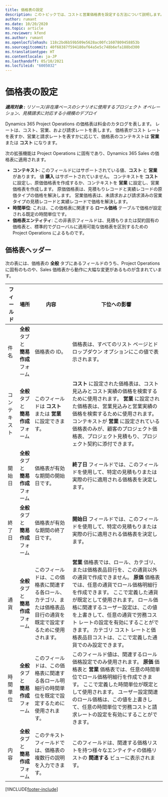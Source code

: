 ```yaml
---
title: 価格表の設定
description: このトピックでは、コストと営業価格表を設定する方法について説明します。
author: rumant
ms.date: 10/20/2020
ms.topic: article
ms.reviewer: kfend
ms.author: rumant
ms.openlocfilehash: 118c2bd6b59b509e5628ac00fc1607809458853b
ms.sourcegitcommit: 40f68387f594180af64a5e5c748b6efa188bd300
ms.translationtype: HT
ms.contentlocale: ja-JP
ms.lasthandoff: 05/10/2021
ms.locfileid: "6005032"
---
```

# <a name="set-up-price-lists"></a>価格表の設定

_**適用対象 :** リソース/非在庫ベースのシナリオに使用するプロジェクト オペレーション、見積請求に対応する小規模のデプロイ_

Dynamics 365 Project Operations の価格表は料金のカタログを表します。 レートは、コスト、営業、および請求レートを表します。 価格表がコスト レートを表すか、営業と請求レートを表すかに応じて、価格表のコンテキストは **営業** または **コスト** になります。

次の拡張機能は Project Operations に固有であり、Dynamics 365 Sales の価格表に適用されます。

- **コンテキスト**: このフィールドにはサポートされている値、**コスト** と **営業** があります。 値 **購入** はサポートされていません。 コンテキストを **コスト** に設定し、原価価格表を作成するか、コンテキストを **営業** に設定し、営業価格表を作成します。 原価価格表は、見積もりレコードと実績レコードの原価タイプの価格を解決します。 営業価格表は、未請求および請求済みの営業タイプの見積レコードと実績レコードで価格を解決します。
- **時間単位**: これは、この価格表に関連する **ロール価格** テーブルで価格が設定される既定の時間単位です。
- **価格表エンティティ**: この非表示フィールドは、見積もりまたは契約固有の価格表と、標準的でグローバルに適用可能な価格表を区別するための Project Operations によるものです。

## <a name="price-list-header"></a>価格表ヘッダー

次の表には、価格表の **全般** タブにあるフィールドのうち、Project Operations に固有のものや、Sales 価格表から動作に大幅な変更があるものが含まれています。

| フィールド | 場所 | 内容 | 下位への影響 |
| --- | --- | --- | --- |
| 件名 | **全般** タブと **簡易作成** フォーム | 価格表の ID。 | 価格表は、すべてのリスト ページとドロップダウン オプションにこの値で表示されます。|
| コンテキスト | **全般** タブと **簡易作成** フォーム | このフィールドは **コスト** または **営業** に設定できます。 | **コスト** に設定された価格表は、コスト見込みとコスト実績の価格を検索するために使用されます。 **営業** に設定された価格表は、営業見込みと営業実績の価格を検索するために使用されます。 コンテキストが **営業** に設定されている価格表のみが、顧客のプロジェクト価格表、プロジェクト見積もり、プロジェクト契約に添付できます。 |
| 開始日 | **全般** タブと **簡易作成** フォーム | 価格表が有効な期間の開始日です。 | **終了日** フィールドでは、このフィールドを使用して、特定の見積もりまたは実際の行に適用される価格表を決定します。 |
| 終了日 | **全般** タブと **簡易作成** フォーム | 価格表が有効な期間の終了日です。 | **開始日** フィールドでは、このフィールドを使用して、特定の見積もりまたは実際の行に適用される価格表を決定します。 |
| 通貨 | **全般** タブと **簡易作成** フォーム | このフィールドは、この価格表に関連する各ロール、カテゴリ、または価格表品目行の通貨を既定で設定するために使用されます。 | **営業** 価格表では、ロール、カテゴリ、または価格表品目行を、この通貨以外の通貨で作成できません。 **原価** 価格表では、任意の通貨でロール価格明細行を作成できます。 ここで定義した通貨が既定として使用されます。 ロール価格に関連するユーザー設定は、この値を上書きして、任意の通貨で労務コスト レートの設定を有効にすることができます。 カテゴリ コスト レートと価格表品目コストは、ここで定義した通貨でのみ設定できます。 |
| 時間単位 | **全般** タブと **簡易作成** フォーム | このフィールドは、この価格表に関連する各ロール明細行の時間単位を既定で設定するために使用されます。 | このフィールド値は、関連するロール価格設定でのみ使用されます。 **原価** 価格表と **営業** 価格表では、任意の時間単位でロール価格明細行を作成できます。 ここで定義した時間単位が既定として使用されます。 ユーザー設定関連のロール価格は、この値を上書きして、任意の時間単位で労務コストと請求レートの設定を有効にすることができます。 |
| 内容 | **全般** タブと **簡易作成** フォーム | このテキスト フィールドでは、価格表の複数行の説明を入力できます。 | このフィールドは、関連する価格リストを持つ様々なエンティティの価格リストの **関連する** ビューに表示されます。 |


[!INCLUDE[footer-include](../includes/footer-banner.md)]